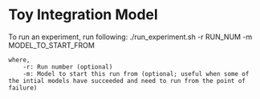 # Toy Integration Model

To run an experiment, run following:
    ./run_experiment.sh -r RUN_NUM -m MODEL_TO_START_FROM

    where,
        -r: Run number (optional)
        -m: Model to start this run from (optional; useful when some of the intial models have succeeded and need to run from the point of failure)

